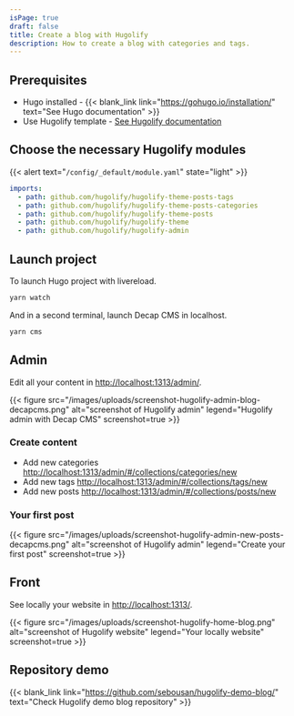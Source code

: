 ```yaml
---
isPage: true
draft: false
title: Create a blog with Hugolify
description: How to create a blog with categories and tags.
---
```


## Prerequisites

* Hugo installed - {{< blank_link link="https://gohugo.io/installation/" text="See Hugo documentation" >}}
* Use Hugolify template - [See Hugolify documentation](/docs/getting-started/install/) 

## Choose the necessary Hugolify modules

{{< alert text="`/config/_default/module.yaml`" state="light" >}}

```yaml
imports:
  - path: github.com/hugolify/hugolify-theme-posts-tags
  - path: github.com/hugolify/hugolify-theme-posts-categories
  - path: github.com/hugolify/hugolify-theme-posts
  - path: github.com/hugolify/hugolify-theme
  - path: github.com/hugolify/hugolify-admin
```

## Launch project

To launch Hugo project with livereload.

```bash
yarn watch
```

And in a second terminal, launch Decap CMS in localhost.

```bash
yarn cms
```

## Admin

Edit all your content in [http://localhost:1313/admin/](http://localhost:1313/admin/).

{{< figure src="/images/uploads/screenshot-hugolify-admin-blog-decapcms.png" alt="screenshot of Hugolify admin" legend="Hugolify admin with Decap CMS" screenshot=true >}}

### Create content

* Add new categories [http://localhost:1313/admin/#/collections/categories/new](http://localhost:1313/admin/#/collections/categories/new)
* Add new tags [http://localhost:1313/admin/#/collections/tags/new](http://localhost:1313/admin/#/collections/tags/new)
* Add new posts [http://localhost:1313/admin/#/collections/posts/new](http://localhost:1313/admin/#/collections/posts/new)

### Your first post

{{< figure src="/images/uploads/screenshot-hugolify-admin-new-posts-decapcms.png" alt="screenshot of Hugolify admin" legend="Create your first post" screenshot=true >}}


## Front

See locally your website in [http://localhost:1313/](http://localhost:1313/).

{{< figure src="/images/uploads/screenshot-hugolify-home-blog.png" alt="screenshot of Hugolify website" legend="Your locally website" screenshot=true >}}

## Repository demo

{{< blank_link link="https://github.com/sebousan/hugolify-demo-blog/" text="Check Hugolify demo blog repository" >}}
